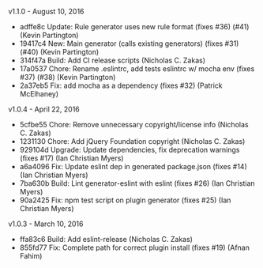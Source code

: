 v1.1.0 - August 10, 2016

* adffe8c Update: Rule generator uses new rule format (fixes #36) (#41) (Kevin Partington)
* 19417c4 New: Main generator (calls existing generators) (fixes #31) (#40) (Kevin Partington)
* 314f47a Build: Add CI release scripts (Nicholas C. Zakas)
* 17a0537 Chore: Rename .eslintrc, add tests eslintrc w/ mocha env (fixes #37) (#38) (Kevin Partington)
* 2a37eb5 Fix: add mocha as a dependency (fixes #32) (Patrick McElhaney)

v1.0.4 - April 22, 2016

* 5cfbe55 Chore: Remove unnecessary copyright/license info (Nicholas C. Zakas)
* 1231130 Chore: Add jQuery Foundation copyright (Nicholas C. Zakas)
* 929104d Upgrade: Update dependencies, fix deprecation warnings (fixes #17) (Ian Christian Myers)
* a6a4096 Fix: Update eslint dep in generated package.json (fixes #14) (Ian Christian Myers)
* 7ba630b Build: Lint generator-eslint with eslint (fixes #26) (Ian Christian Myers)
* 90a2425 Fix: npm test script on plugin generator (fixes #25) (Ian Christian Myers)

v1.0.3 - March 10, 2016

* ffa83c6 Build: Add eslint-release (Nicholas C. Zakas)
* 855fd77 Fix: Complete path for correct plugin install (fixes #19) (Afnan Fahim)

